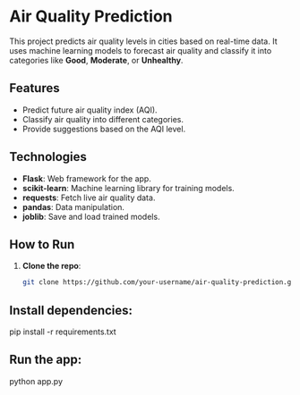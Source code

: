 # Air Quality Prediction

This project predicts air quality levels in cities based on real-time data. It uses machine learning models to forecast air quality and classify it into categories like **Good**, **Moderate**, or **Unhealthy**.

## Features
- Predict future air quality index (AQI).
- Classify air quality into different categories.
- Provide suggestions based on the AQI level.

## Technologies
- **Flask**: Web framework for the app.
- **scikit-learn**: Machine learning library for training models.
- **requests**: Fetch live air quality data.
- **pandas**: Data manipulation.
- **joblib**: Save and load trained models.

## How to Run

1. **Clone the repo**:
   ```bash
   git clone https://github.com/your-username/air-quality-prediction.git
## Install dependencies:
pip install -r requirements.txt
## Run the app:
python app.py

